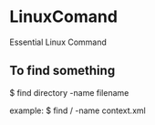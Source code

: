 # LinuxComand
Essential Linux Command

To find something
--------------------------
$ find directory -name filename

example: $ find / -name context.xml
